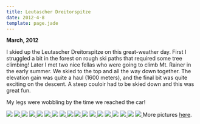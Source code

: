 ```yaml
---
title: Leutascher Dreitorspitze
date: 2012-4-8
template: page.jade
---
```


**March, 2012**
  
  
I skied up the Leutascher Dreitorspitze on this great-weather day. First
I struggled a bit in the forest on rough ski paths that required some tree
climbing! Later I met two nice fellas who were going to climb Mt. Rainer
in the early summer. We skied to the top and all the way down together.
The elevation gain was quite a haul (1600 meters), and the final bit was
quite exciting on the descent. A steep couloir had to be skied down and
this was great fun.
  
  
My legs were wobbling by the time we reached the car!
  
[![](http://farm8.static.flickr.com/7065/6844273018_f97c2a72fb.jpg)](http://www.flickr.com/photos/ripsawridge/6844273018/)
[![](http://farm8.static.flickr.com/7186/6990398019_5b5ee15492.jpg)
](http://www.flickr.com/photos/ripsawridge/6990398019/)[![](http://farm8.static.flickr.com/7202/6844274726_f81fd41ab8.jpg)](http://www.flickr.com/photos/ripsawridge/6844274726/)
[![](http://farm8.static.flickr.com/7181/6844275452_57d17917e0.jpg)
](http://www.flickr.com/photos/ripsawridge/6844275452/)[![](http://farm8.static.flickr.com/7060/6844276064_c2eb31c385.jpg)](http://www.flickr.com/photos/ripsawridge/6844276064/)
[![](http://farm8.static.flickr.com/7043/6844276618_cb4376d006.jpg)
](http://www.flickr.com/photos/ripsawridge/6844276618/)[![](http://farm8.static.flickr.com/7036/6990401691_ca66db4d24.jpg)](http://www.flickr.com/photos/ripsawridge/6990401691/)
[![](http://farm8.static.flickr.com/7178/6844278548_11d5249185.jpg)
](http://www.flickr.com/photos/ripsawridge/6844278548/)[![](http://farm8.static.flickr.com/7200/6990403647_ca678e823b.jpg)](http://www.flickr.com/photos/ripsawridge/6990403647/)
[![](http://farm8.static.flickr.com/7190/6844280330_3f83a8e6c8.jpg)
](http://www.flickr.com/photos/ripsawridge/6844280330/)[![](http://farm8.static.flickr.com/7041/6990405273_e749b782a6.jpg)](http://www.flickr.com/photos/ripsawridge/6990405273/)
[![](http://farm8.static.flickr.com/7038/6990406339_60c6c579b1.jpg)
](http://www.flickr.com/photos/ripsawridge/6990406339/)[![](http://farm8.static.flickr.com/7048/6844283212_0be4109aee.jpg)](http://www.flickr.com/photos/ripsawridge/6844283212/)
[![](http://farm8.static.flickr.com/7187/6844284006_c9d875dcdf.jpg)
](http://www.flickr.com/photos/ripsawridge/6844284006/)[![](http://farm8.static.flickr.com/7066/6991933563_924f880de1.jpg)](http://www.flickr.com/photos/ripsawridge/6991933563/)
[![](http://farm8.static.flickr.com/7050/6991934205_ba7f6437d3.jpg)
](http://www.flickr.com/photos/ripsawridge/6991934205/)[![](http://farm8.static.flickr.com/7041/6845807636_cf1ea3f84b.jpg)](http://www.flickr.com/photos/ripsawridge/6845807636/)
[![](http://farm8.static.flickr.com/7049/6991935533_6b3040a976.jpg)
](http://www.flickr.com/photos/ripsawridge/6991935533/)More pictures [here](http://www.flickr.com/photos/ripsawridge/sets/72157629604987691/with/6845807636/).
